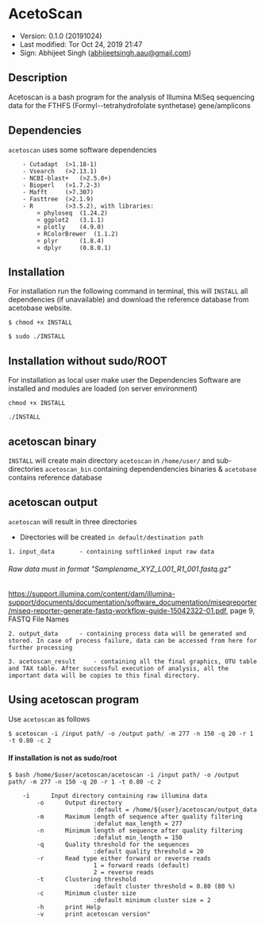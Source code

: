 # AcetoScan

- Version: 0.1.0 (20191024)
- Last modified: Tor Oct 24, 2019 21:47
- Sign: Abhijeet Singh (abhijeetsingh.aau@gmail.com)

## Description

Acetoscan is a bash program for the analysis of Illumina MiSeq sequencing data for the FTHFS (Formyl--tetrahydrofolate synthetase) gene/amplicons


## Dependencies

`acetoscan` uses some software dependencies
```
	- Cutadapt 	(>1.18-1)
	- Vsearch 	(>2.13.1)
	- NCBI-blast+ 	(>2.5.0+)
	- Bioperl 	(>1.7.2-3)
	- Mafft		(>7.307)
	- Fasttree	(>2.1.9)
	- R 		(>3.5.2), with libraries:
		¤ phyloseq 	(1.24.2)
		¤ ggplot2 	(3.1.1)
		¤ plotly 	(4.9.0)
		¤ RColorBrewer 	(1.1.2)
		¤ plyr 		(1.8.4)
		¤ dplyr 	(0.8.0.1)
```


## Installation

For installation run the following command in terminal, this will `INSTALL` all dependencies (if unavailable) and download the reference database from acetobase website. 
```
$ chmod +x INSTALL

$ sudo ./INSTALL
```

## Installation without sudo/ROOT

For installation as local user make user the Dependencies Software are installed and modules are loaded (on server environment)
```
chmod +x INSTALL

./INSTALL
```



## acetoscan binary

`INSTALL` will create main directory `acetoscan` in `/home/user/` and sub-directories `acetoscan_bin` containing dependendencies binaries & `acetobase` contains reference database

## acetoscan output

`acetoscan` will result in three directories

- Directories will be created `in default/destination path`

```
1. input_data 		- containing softlinked input raw data
```
######			Raw data must in format "Samplename_XYZ_L001_R1_001.fastq.gz" 
https://support.illumina.com/content/dam/illumina-support/documents/documentation/software_documentation/miseqreporter/miseq-reporter-generate-fastq-workflow-guide-15042322-01.pdf, page 9, FASTQ File Names

```				
2. output_data 		- containing process data will be generated and stored. In case of process failure, data can be accessed from here for further processing

3. acetoscan_result 	- containing all the final graphics, OTU table and TAX table. After successful execution of analysis, all the important data will be copies to this final directory.
```
## Using acetoscan program

Use `acetoscan` as follows

```
$ acetoscan -i /input path/ -o /output path/ -m 277 -n 150 -q 20 -r 1 -t 0.80 -c 2
```
#### If installation is not as sudo/root

```
$ bash /home/$user/acetoscan/acetoscan -i /input path/ -o /output path/ -m 277 -n 150 -q 20 -r 1 -t 0.80 -c 2
```
	
```
	-i      Input directory containing raw illumina data
        -o      Output directory
                        :default = /home/${user}/acetoscan/output_data
        -m      Maximum length of sequence after quality filtering
                        :defalut max_length = 277
        -n      Minimum length of sequence after quality filtering
                        :defalut min_length = 150
        -q      Quality threshold for the sequences 
                        :default quality threshold = 20
        -r      Read type either forward or reverse reads 
                        1 = forward reads (default)
                        2 = reverse reads
        -t      Clustering threshold
                        :default cluster threshold = 0.80 (80 %)
        -c      Minimum cluster size
                        :default minimum cluster size = 2      
        -h      print Help
        -v      print acetoscan version"

```

